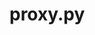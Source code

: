 <!-- generated by markdown-notes-tree -->

# proxy.py

<!-- optional markdown-notes-tree directory description starts here -->

<!-- optional markdown-notes-tree directory description ends here -->


